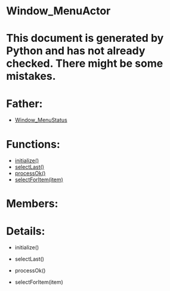 Window_MenuActor
===

# This document is generated by Python and has not already checked. There might be some mistakes.

# Father:
* [Window_MenuStatus](Window_MenuStatus.md)


# Functions:
* [initialize()](#initialize)
* [selectLast()](#selectLast)
* [processOk()](#processOk)
* [selectForItem(item)](#selectForItem)

# Members:

# Details:
<p id=initialize></p>

* initialize()
	

<p id=selectLast></p>

* selectLast()
	

<p id=processOk></p>

* processOk()
	

<p id=selectForItem></p>

* selectForItem(item)
	

